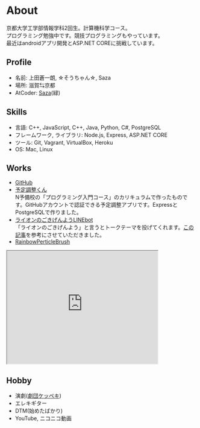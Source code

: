 # About
京都大学工学部情報学科2回生。計算機科学コース。  
プログラミング勉強中です。競技プログラミングもやっています。  
最近はandroidアプリ開発とASP.NET COREに挑戦しています。

## Profile
- 名前: 上田蒼一朗, ☆そうちゃん☆, Saza
- 場所: 滋賀⇆京都
- AtCoder: [Saza](https://atcoder.jp/users/Saza)(緑)

## Skills
- 言語: C++, JavaScript, C++, Java, Python, C#, PostgreSQL
- フレームワーク, ライブラリ: Node.js, Express, ASP.NET CORE
- ツール: Git, Vagrant, VirtualBox, Heroku
- OS: Mac, Linux

## Works
- [GitHub](https://github.com/Saza-ku)
- [予定調整くん](https://secret-tor-45588.herokuapp.com/)  
N予備校の「プログラミング入門コース」のカリキュラムで作ったものです。GitHubアカウントで認証できる予定調整アプリです。ExpressとPostgreSQLで作りました。
- [ライオンのごきげんようLINEbot](https://lin.ee/7jfJKZh)  
「ライオンのごきげんよう」と言うとトークテーマを投げてくれます。[この記事](https://qiita.com/TakuTaku04/items/cb71f10669a9e9cbf71b)を参考にさせていただきました。
- [RainbowPerticleBrush](https://www.openprocessing.org/sketch/918514)
<iframe src="https://www.openprocessing.org/sketch/918514/embed/" width="400" height="300"></iframe>

## Hobby
- 演劇([劇団ケッペキ](http://keppeki.lar.jp))
- エレキギター
- DTM(始めたばかり)
- YouTube, ニコニコ動画
